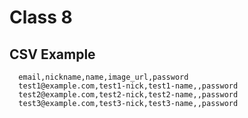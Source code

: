 # Class 8

## CSV Example

```
  email,nickname,name,image_url,password
  test1@example.com,test1-nick,test1-name,,password
  test2@example.com,test2-nick,test2-name,,password
  test3@example.com,test3-nick,test3-name,,password
```
